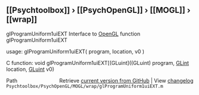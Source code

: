 ## [[Psychtoolbox]] &#8250; [[PsychOpenGL]] &#8250; [[MOGL]] &#8250; [[wrap]]

glProgramUniform1uiEXT  Interface to [OpenGL](OpenGL) function glProgramUniform1uiEXT  
  
usage:  glProgramUniform1uiEXT( program, location, v0 )  
  
C function:  void glProgramUniform1uiEXT[(GLuint]((GLuint) program, [GLint](GLint) location, [GLuint](GLuint) v0)  




<div class="code_header" style="text-align:right;">
  <span style="float:left;">Path&nbsp;&nbsp;</span> <span class="counter">Retrieve <a href=
  "https://raw.github.com/Psychtoolbox-3/Psychtoolbox-3/beta/Psychtoolbox/PsychOpenGL/MOGL/wrap/glProgramUniform1uiEXT.m">current version from GitHub</a> | View <a href=
  "https://github.com/Psychtoolbox-3/Psychtoolbox-3/commits/beta/Psychtoolbox/PsychOpenGL/MOGL/wrap/glProgramUniform1uiEXT.m">changelog</a></span>
</div>
<div class="code">
  <code>Psychtoolbox/PsychOpenGL/MOGL/wrap/glProgramUniform1uiEXT.m</code>
</div>

